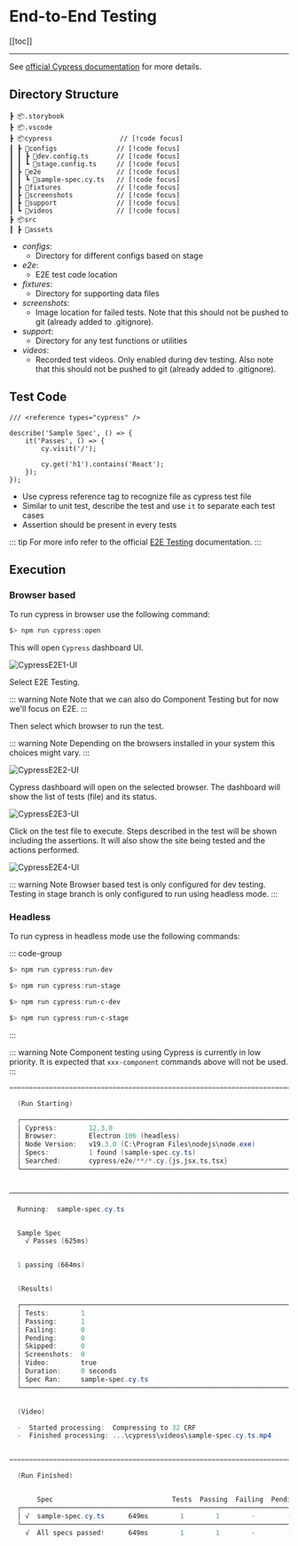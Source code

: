 # End-to-End Testing

[[toc]]

---

See [official Cypress documentation](https://docs.cypress.io/guides/overview/why-cypress) for more details.

## Directory Structure

```
┣ 📦.storybook
┣ 📦.vscode
┣ 📦cypress                 // [!code focus]
┃ ┣ 📂configs               // [!code focus]
┃ ┃ ┣ 📜dev.config.ts       // [!code focus]
┃ ┃ ┗ 📜stage.config.ts     // [!code focus]
┃ ┣ 📂e2e                   // [!code focus]
┃ ┃ ┗ 📜sample-spec.cy.ts   // [!code focus]
┃ ┣ 📂fixtures              // [!code focus]
┃ ┣ 📂screenshots           // [!code focus]
┃ ┣ 📂support               // [!code focus]
┃ ┗ 📂videos                // [!code focus]
┣ 📦src
┃ ┣ 📂assets
```

- _configs_:
    - Directory for different configs based on stage
- _e2e_:
    - E2E test code location
- _fixtures_:
    - Directory for supporting data files
- _screenshots_:
    - Image location for failed tests. Note that this should not be pushed to git (already added to .gitignore).
- _support_:
    - Directory for any test functions or utilities
- _videos_:
    - Recorded test videos. Only enabled during dev testing. Also note that this should not be pushed to git (already added to .gitignore).

## Test Code

```ts:line-numbers
/// <reference types="cypress" />

describe('Sample Spec', () => {
    it('Passes', () => {
        cy.visit('/');

        cy.get('h1').contains('React');
    });
});
```

- Use cypress reference tag to recognize file as cypress test file
- Similar to unit test, describe the test and use `it` to separate each test cases
- Assertion should be present in every tests

::: tip
For more info refer to the official [E2E Testing](https://docs.cypress.io/guides/end-to-end-testing/writing-your-first-end-to-end-test) documentation.
:::

## Execution

### Browser based

To run cypress in browser use the following command:

```powershell
$> npm run cypress:open
```

This will open `Cypress` dashboard UI.

![CypressE2E1-UI](/images/cypresse2e1.png)

Select E2E Testing.

::: warning Note
Note that we can also do Component Testing but for now we'll focus on E2E.
:::

Then select which browser to run the test.

::: warning Note
Depending on the browsers installed in your system this choices might vary.
:::

![CypressE2E2-UI](/images/cypresse2e2.png)

Cypress dashboard will open on the selected browser. The dashboard will show the list of tests (file) and its status.

![CypressE2E3-UI](/images/cypresse2e3.png)

Click on the test file to execute. Steps described in the test will be shown including the assertions. It will also show the site being tested and the actions performed.

![CypressE2E4-UI](/images/cypresse2e4.png)

::: warning Note
Browser based test is only configured for dev testing. Testing in stage branch is only configured to run using headless mode.
:::

### Headless

To run cypress in headless mode use the following commands:

::: code-group
```powershell [dev]
$> npm run cypress:run-dev
```

```powershell [stage]
$> npm run cypress:run-stage
```

```powershell [dev-component]
$> npm run cypress:run-c-dev
```

```powershell [stage-component]
$> npm run cypress:run-c-stage
```
:::

::: warning Note
Component testing using Cypress is currently in low priority. It is expected that `xxx-component` commands above will not be used.
:::

```powershell
==================================================================================

  (Run Starting)

  ┌──────────────────────────────────────────────────────────────────────────────┐
  │ Cypress:        12.3.0                                                       │
  │ Browser:        Electron 106 (headless)                                      │
  │ Node Version:   v19.3.0 (C:\Program Files\nodejs\node.exe)                   │
  │ Specs:          1 found (sample-spec.cy.ts)                                  │
  │ Searched:       cypress/e2e/**/*.cy.{js,jsx,ts,tsx}                          │
  └──────────────────────────────────────────────────────────────────────────────┘


──────────────────────────────────────────────────────────────────────────────────

  Running:  sample-spec.cy.ts                                             (1 of 1)


  Sample Spec
    √ Passes (625ms)


  1 passing (664ms)


  (Results)

  ┌──────────────────────────────────────────────────────────────────────────────┐
  │ Tests:        1                                                              │
  │ Passing:      1                                                              │
  │ Failing:      0                                                              │
  │ Pending:      0                                                              │
  │ Skipped:      0                                                              │
  │ Screenshots:  0                                                              │
  │ Video:        true                                                           │
  │ Duration:     0 seconds                                                      │
  │ Spec Ran:     sample-spec.cy.ts                                              │
  └──────────────────────────────────────────────────────────────────────────────┘


  (Video)

  -  Started processing:  Compressing to 32 CRF
  -  Finished processing: ...\cypress\videos\sample-spec.cy.ts.mp4     (0 seconds)


==================================================================================

  (Run Finished)


       Spec                              Tests  Passing  Failing  Pending  Skipped
  ┌──────────────────────────────────────────────────────────────────────────────┐
  │ √  sample-spec.cy.ts      649ms        1        1        -        -        - │
  └──────────────────────────────────────────────────────────────────────────────┘
    √  All specs passed!      649ms        1        1        -        -        -
```